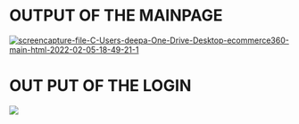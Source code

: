 <h1>OUTPUT OF THE MAINPAGE</h1>

<a href="https://ibb.co/GFQtXhW"><img src="https://i.ibb.co/YbBy6rc/screencapture-file-C-Users-deepa-One-Drive-Desktop-ecommerce360-main-html-2022-02-05-18-49-21-1.png" alt="screencapture-file-C-Users-deepa-One-Drive-Desktop-ecommerce360-main-html-2022-02-05-18-49-21-1" border="0"></a>


<h1> OUT PUT OF THE LOGIN </h1>



<img src="https://i.ibb.co/m0QQryF/screencapture-file-C-Users-deepa-One-Drive-Desktop-ecommerce360-login-html-2022-02-05-14-12-44.png" >
  
